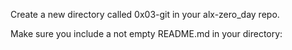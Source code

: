 Create a new directory called 0x03-git in your alx-zero_day repo.

Make sure you include a not empty README.md in your directory:

